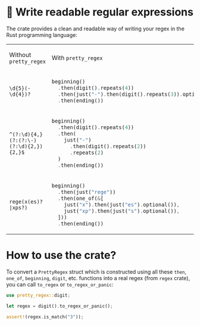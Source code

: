  # 🔮 Write readable regular expressions

 The crate provides a clean and readable way of writing your regex in the Rust programming language:

<table>
<tr>
<td>
  
Without `pretty_regex`
  
</td>
<td>
  
With `pretty_regex`

</td>
</tr>

<tr>
<td>
  
```
\d{5}(-\d{4})?
```

</td>
<td>
  
```rs
beginning()
  .then(digit().repeats(4))
  .then(just("-").then(digit().repeats(3)).optional())
  .then(ending())
```

</td>
</tr>
<tr>
<td>
  
```
^(?:\d){4,}(?:(?:\-)(?:\d){2,}){2,}$
```

</td>
<td>
  
```rs
beginning()
  .then(digit().repeats(4))
  .then(
    just("-")
      .then(digit().repeats(2))
      .repeats(2)
  )
  .then(ending())
```

</td>
</tr>

<tr>
<td>
  
```
rege(x(es)?|xps?)
```

</td>
<td>
  
```rs
beginning()
  .then(just("rege"))
  .then(one_of(&[
    just("x").then(just("es").optional()),
    just("xp").then(just("s").optional()),
  ]))
  .then(ending())
```

</td>
</tr>
<tr>
</table>

# How to use the crate?

To convert a `PrettyRegex` struct which is constructed using all these `then`, `one_of`, `beginning`, `digit`, etc. functions into 
a real regex (from `regex` crate), you can call `to_regex` or `to_regex_or_panic`: 

```rs
use pretty_regex::digit;

let regex = digit().to_regex_or_panic();

assert!(regex.is_match("3"));
```
